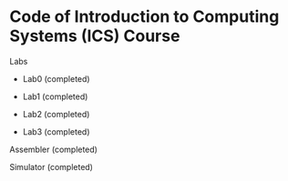 # Code of Introduction to Computing Systems (ICS) Course

Labs

- Lab0 (completed)

- Lab1 (completed)

- Lab2 (completed)

- Lab3 (completed)

Assembler (completed)

Simulator (completed)
